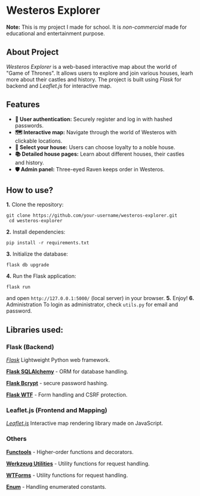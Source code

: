 # Westeros Explorer

**Note:** This is my project I made for school. It is *non-commercial* made for educational and entertainment purpose.

## About Project
*Westeros Explorer* is a web-based interactive map about the world of "Game of Thrones". It allows users to explore and join various houses, learh more about their castles and history. The project is built using *Flask* for backend and *Leaflet.js* for interactive map.

## Features
- **🔐 User authentication:** Securely register and log in with hashed passwords.
- **🗺 Interactive map:** Navigate through the world of Westeros with clickable locations.
- **🏰 Select your house:** Users can choose loyalty to a noble house.
- **📚 Detailed house pages:** Learn about different houses, their castles and history.
- **🛡 Admin panel:** Three-eyed Raven keeps order in Westeros.

## How to use?
**1.** Clone the repository:
```
git clone https://github.com/your-username/westeros-explorer.git
 cd westeros-explorer
```
**2.** Install dependencies:
```
pip install -r requirements.txt
```
**3.** Initialize the database:
```
flask db upgrade
```
**4.** Run the Flask application:
```
flask run
```
and open `http://127.0.0.1:5000/` (local server) in your browser.
**5.** Enjoy!
**6.** Administration
To login as administrator, check `utils.py` for email and password.

## Libraries used:

### Flask (Backend)
[*Flask*](https://flask.palletsprojects.com/en/stable/)
Lightweight Python web framework.

[**Flask SQLAlchemy**](https://flask-sqlalchemy.readthedocs.io/en/stable/) - ORM for database handling.

[**Flask Bcrypt**](https://flask-bcrypt.readthedocs.io/en/1.0.1/) - secure password hashing.

[**Flask WTF**](https://flask-wtf.readthedocs.io/en/1.2.x/) - Form handling and CSRF protection.

### Leaflet.js (Frontend and Mapping)
[*Leaflet.js*](https://leafletjs.com/reference.html)
Interactive map rendering library made on JavaScript.

### Others

[**Functools**](https://docs.python.org/3/library/functools.html) - Higher-order functions and decorators.

[**Werkzeug Utilities**](https://werkzeug.palletsprojects.com/en/stable/utils/) - Utility functions for request handling.

[**WTForms**](https://wtforms.readthedocs.io/en/3.2.x/) - Utility functions for request handling.

[**Enum**](https://docs.python.org/3/library/enum.html) - Handling enumerated constants.